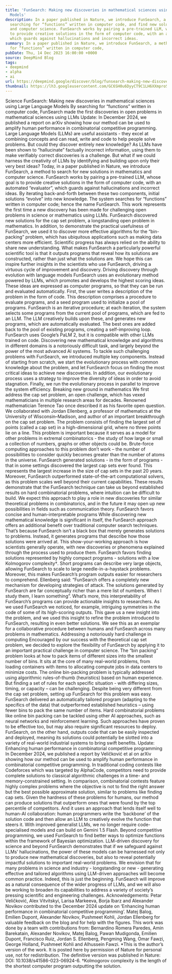 ```yaml
---
title: 'FunSearch: Making new discoveries in mathematical sciences using Large Language
  Models'
description: In a paper published in Nature, we introduce FunSearch, a method for
  searching for “functions” written in computer code, and find new solutions in mathematics
  and computer science. FunSearch works by pairing a pre-trained LLM, whose goal is
  to provide creative solutions in the form of computer code, with an automated “evaluator”,
  which guards against hallucinations and incorrect ideas.
summary: In a paper published in Nature, we introduce FunSearch, a method for searching
  for “functions” written in computer code,
pubDate: Thu, 14 Dec 2023 16:00:00 +0000
source: DeepMind Blog
tags:
- deepmind
- alpha
- ai
url: https://deepmind.google/discover/blog/funsearch-making-new-discoveries-in-mathematical-sciences-using-large-language-models/
thumbnail: https://lh3.googleusercontent.com/GC6SH0u6DyyCT9C1LH6XXmproSod7o5QGp9-Oe8BsuXyPzBlfcxFHX9pxXg69ZftEVU0Joga7tyo0VwQOSBBrugZ8qfl9_X-pgiH527p71S7DC32Jw=w528-h297-n-nu-rw
---
```


Science
FunSearch: Making new discoveries in mathematical sciences using Large Language Models
By searching for “functions” written in computer code, FunSearch made the first discoveries in open problems in mathematical sciences using LLMs
Update: In December 2024, we published a report on arXiv showing how our method can be used to amplify human performance in combinatorial competitive programming.
Large Language Models (LLMs) are useful assistants - they excel at combining concepts and can read, write and code to help people solve problems. But could they discover entirely new knowledge?
As LLMs have been shown to “hallucinate” factually incorrect information, using them to make verifiably correct discoveries is a challenge. But what if we could harness the creativity of LLMs by identifying and building upon only their very best ideas?
Today, in a paper published in Nature, we introduce FunSearch, a method to search for new solutions in mathematics and computer science. FunSearch works by pairing a pre-trained LLM, whose goal is to provide creative solutions in the form of computer code, with an automated “evaluator”, which guards against hallucinations and incorrect ideas. By iterating back-and-forth between these two components, initial solutions “evolve” into new knowledge. The system searches for “functions” written in computer code; hence the name FunSearch.
This work represents the first time a new discovery has been made for challenging open problems in science or mathematics using LLMs. FunSearch discovered new solutions for the cap set problem, a longstanding open problem in mathematics. In addition, to demonstrate the practical usefulness of FunSearch, we used it to discover more effective algorithms for the “bin-packing” problem, which has ubiquitous applications such as making data centers more efficient.
Scientific progress has always relied on the ability to share new understanding. What makes FunSearch a particularly powerful scientific tool is that it outputs programs that reveal how its solutions are constructed, rather than just what the solutions are. We hope this can inspire further insights in the scientists who use FunSearch, driving a virtuous cycle of improvement and discovery.
Driving discovery through evolution with language models
FunSearch uses an evolutionary method powered by LLMs, which promotes and develops the highest scoring ideas. These ideas are expressed as computer programs, so that they can be run and evaluated automatically. First, the user writes a description of the problem in the form of code. This description comprises a procedure to evaluate programs, and a seed program used to initialize a pool of programs.
FunSearch is an iterative procedure; at each iteration, the system selects some programs from the current pool of programs, which are fed to an LLM. The LLM creatively builds upon these, and generates new programs, which are automatically evaluated. The best ones are added back to the pool of existing programs, creating a self-improving loop. FunSearch uses Google’s PaLM 2, but it is compatible with other LLMs trained on code.
Discovering new mathematical knowledge and algorithms in different domains is a notoriously difficult task, and largely beyond the power of the most advanced AI systems. To tackle such challenging problems with FunSearch, we introduced multiple key components. Instead of starting from scratch, we start the evolutionary process with common knowledge about the problem, and let FunSearch focus on finding the most critical ideas to achieve new discoveries. In addition, our evolutionary process uses a strategy to improve the diversity of ideas in order to avoid stagnation. Finally, we run the evolutionary process in parallel to improve the system efficiency.
Breaking new ground in mathematics
We first address the cap set problem, an open challenge, which has vexed mathematicians in multiple research areas for decades. Renowned mathematician Terence Tao once described it as his favorite open question. We collaborated with Jordan Ellenberg, a professor of mathematics at the University of Wisconsin–Madison, and author of an important breakthrough on the cap set problem.
The problem consists of finding the largest set of points (called a cap set) in a high-dimensional grid, where no three points lie on a line. This problem is important because it serves as a model for other problems in extremal combinatorics - the study of how large or small a collection of numbers, graphs or other objects could be. Brute-force computing approaches to this problem don’t work – the number of possibilities to consider quickly becomes greater than the number of atoms in the universe.
FunSearch generated solutions - in the form of programs - that in some settings discovered the largest cap sets ever found. This represents the largest increase in the size of cap sets in the past 20 years. Moreover, FunSearch outperformed state-of-the-art computational solvers, as this problem scales well beyond their current capabilities.
These results demonstrate that the FunSearch technique can take us beyond established results on hard combinatorial problems, where intuition can be difficult to build. We expect this approach to play a role in new discoveries for similar theoretical problems in combinatorics, and in the future it may open up new possibilities in fields such as communication theory.
FunSearch favors concise and human-interpretable programs
While discovering new mathematical knowledge is significant in itself, the FunSearch approach offers an additional benefit over traditional computer search techniques. That’s because FunSearch isn’t a black box that merely generates solutions to problems. Instead, it generates programs that describe how those solutions were arrived at. This show-your-working approach is how scientists generally operate, with new discoveries or phenomena explained through the process used to produce them.
FunSearch favors finding solutions represented by highly compact programs - solutions with a low Kolmogorov complexity†. Short programs can describe very large objects, allowing FunSearch to scale to large needle-in-a-haystack problems. Moreover, this makes FunSearch’s program outputs easier for researchers to comprehend. Ellenberg said: “FunSearch offers a completely new mechanism for developing strategies of attack. The solutions generated by FunSearch are far conceptually richer than a mere list of numbers. When I study them, I learn something”.
What’s more, this interpretability of FunSearch’s programs can provide actionable insights to researchers. As we used FunSearch we noticed, for example, intriguing symmetries in the code of some of its high-scoring outputs. This gave us a new insight into the problem, and we used this insight to refine the problem introduced to FunSearch, resulting in even better solutions. We see this as an exemplar for a collaborative procedure between humans and FunSearch across many problems in mathematics.
Addressing a notoriously hard challenge in computing
Encouraged by our success with the theoretical cap set problem, we decided to explore the flexibility of FunSearch by applying it to an important practical challenge in computer science. The “bin packing” problem looks at how to pack items of different sizes into the smallest number of bins. It sits at the core of many real-world problems, from loading containers with items to allocating compute jobs in data centers to minimize costs.
The online bin-packing problem is typically addressed using algorithmic rules-of-thumb (heuristics) based on human experience. But finding a set of rules for each specific situation - with differing sizes, timing, or capacity – can be challenging. Despite being very different from the cap set problem, setting up FunSearch for this problem was easy. FunSearch delivered an automatically tailored program (adapting to the specifics of the data) that outperformed established heuristics – using fewer bins to pack the same number of items.
Hard combinatorial problems like online bin packing can be tackled using other AI approaches, such as neural networks and reinforcement learning. Such approaches have proven to be effective too, but may also require significant resources to deploy. FunSearch, on the other hand, outputs code that can be easily inspected and deployed, meaning its solutions could potentially be slotted into a variety of real-world industrial systems to bring swift benefits.
Update: Enhancing human performance in combinatorial competitive programming
In December 2024, we published a report by Veličković et al on arXiv showing how our method can be used to amplify human performance in combinatorial competitive programming.
In traditional coding contests like Codeforces which was targeted by AlphaCode, competitors need to provide complete solutions to classical algorithmic challenges in a time- and memory-constrained setting. In comparison, combinatorial contests feature highly complex problems where the objective is not to find the right answer but the best possible approximate solution, similar to problems like finding cap sets. Given the hardness of these problems for humans, our method can produce solutions that outperform ones that were found by the top percentile of competitors. And it uses an approach that lends itself well to human-AI collaboration: human programmers write the ‘backbone’ of the solution code and then allow an LLM to creatively evolve the function that steers it.
With improved generalist LLMs, we no longer require code-specialised models and can build on Gemini 1.5 Flash.
Beyond competitive programming, we used FunSearch to find better ways to optimize functions within the framework of Bayesian optimization.
LLM-driven discovery for science and beyond
FunSearch demonstrates that if we safeguard against LLMs’ hallucinations, the power of these models can be harnessed not only to produce new mathematical discoveries, but also to reveal potentially impactful solutions to important real-world problems.
We envision that for many problems in science and industry - longstanding or new - generating effective and tailored algorithms using LLM-driven approaches will become common practice.
Indeed, this is just the beginning. FunSearch will improve as a natural consequence of the wider progress of LLMs, and we will also be working to broaden its capabilities to address a variety of society’s pressing scientific and engineering challenges.
Acknowledgements: Petar Veličković, Alex Vitvitskyi, Larisa Markeeva, Borja Ibarz and Alexander Novikov contributed to the December 2024 update on ‘Enhancing human performance in combinatorial competitive programming’. Matej Balog, Emilien Dupont, Alexander Novikov, Pushmeet Kohli, Jordan Ellenberg for valuable feedback on the blog and for help with the figures. This work was done by a team with contributions from: Bernardino Romera Paredes, Amin Barekatain, Alexander Novikov, Matej Balog, Pawan Mudigonda, Emilien Dupont, Francisco Ruiz, Jordan S. Ellenberg, Pengming Wang, Omar Fawzi, George Holland, Pushmeet Kohli and Alhussein Fawzi.
*This is the author’s version of the work. It is posted here by permission of Nature for personal use, not for redistribution. The definitive version was published in Nature: DOI: 10.1038/s41586-023-06924-6.
†Kolmogorov complexity is the length of the shortest computer program outputting the solution.